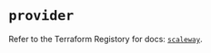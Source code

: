 # `provider`

Refer to the Terraform Registory for docs: [`scaleway`](https://registry.terraform.io/providers/scaleway/scaleway/2.19.0/docs).
